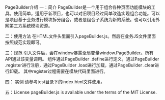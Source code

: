 PageBuilder介绍
一：简介
	PageBuilder是一个用于组合各种页面功能模块的工具。使用简单，适用于新项目，也可以对旧项目经过简单改造实现组合功能。可以是项目基于业务进行模块拆分组合，或者是组合子系统为新的系统。也可以引用外网第三方系统模块资源。

二：使用方法
	在HTML文件头里面引入pageBuilder.js。然后在业务JS文件里面按照规范实现即可。

三：规范
	引入文件后，会在window暴露全局变量window.PageBuilder。所有API通过该变量调用。
	组件通过PageBuilder .define进行定义，通过PageBuilder .register进行注册，通过PageBuilder .load进行加载，通过PageBuilder .clear进行卸载。
	其中register过程需要在模块代码里面进行。
  
四： 实例
	请参考test目录下的index.html文件使用。

五：License
pageBuilder.js is available under the terms of the MIT License.
